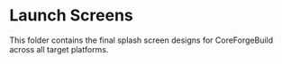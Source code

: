 # Launch Screens

This folder contains the final splash screen designs for CoreForgeBuild across all target platforms.
